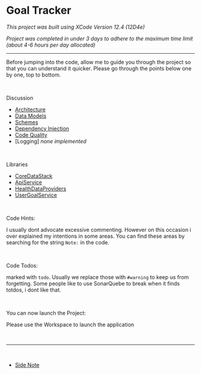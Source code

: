 #  Goal Tracker

_This project was built using XCode Version 12.4 (12D4e)_

_Project was completed in under 3 days to adhere to the maximum time limit (about 4-6 hours per day allocated)_

---

Before jumping into the code, allow me to guide you through the project so that you can understand it quicker.
Please go through the points below one by one, top to bottom.

<br>

Discussion
- [Architecture](https://github.com/georgesjamous/GoalTracker/blob/master/README.ARCHITECTURE.md)
- [Data Models](https://github.com/georgesjamous/GoalTracker/blob/master/README.MODELS.md)
- [Schemes](https://github.com/georgesjamous/GoalTracker/blob/master/README.SCHEMES.md)
- [Dependency Injection](https://github.com/georgesjamous/GoalTracker/blob/master/README.DI.md)
- [Code Quality](https://github.com/georgesjamous/GoalTracker/blob/master/README.CODE.md)
- [Logging] _none implemented_

<br>

Libraries
- [CoreDataStack](https://github.com/georgesjamous/GoalTracker/blob/master/CoreDataStack)
- [ApiService](https://github.com/georgesjamous/GoalTracker/blob/master/ApiCall)
- [HealthDataProviders](https://github.com/georgesjamous/GoalTracker/blob/master/HealthDataProvider)
- [UserGoalService](https://github.com/georgesjamous/GoalTracker/blob/master/UserGoalsService)

<br>

Code Hints:
  
  I usually dont advocate excessive commenting. However on this occasion i over explained my intentions in some areas. 
  You can find these areas by searching for the string `Note:` in the code.

<br>

Code Todos: 
  
  marked with `todo`. Usually we replace those with `#warning` to keep us from forgetting.
  Some people like to use SonarQuebe to break when it finds totdos, i dont like that.

<br>

You can now launch the Project: 

  Please use the Workspace to launch the application

<br>

---

<br>

- [Side Note](https://github.com/georgesjamous/GoalTracker/blob/master/README.SIDENOTE.md)


